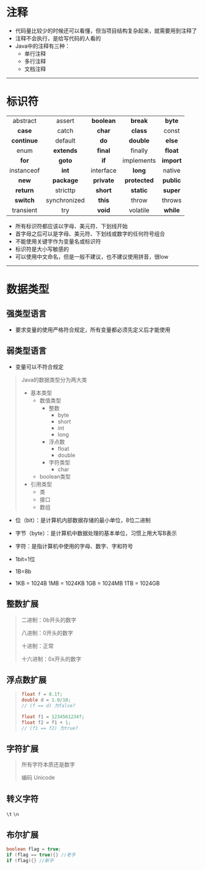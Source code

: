 # 注释

+ 代码量比较少的时候还可以看懂，但当项目结构复杂起来，就需要用到注释了
+ 注释不会执行，是给写代码的人看的
+ Java中的注释有三种：
  + 单行注释
  + 多行注释
  + 文档注释

---

# 标识符

|              |              |             |               |            |
| :----------: | :----------: | :---------: | :-----------: | :--------: |
|   abstract   |    assert    | **boolean** |   **break**   |  **byte**  |
|   **case**   |    catch     |  **char**   |   **class**   |   const    |
| **continue** |   default    |   **do**    |  **double**   |  **else**  |
|     enum     | **extends**  |  **final**  |    finally    | **float**  |
|   **for**    |   **goto**   |   **if**    |  implements   | **import** |
|  instanceof  |   **int**    |  interface  |   **long**    |   native   |
|   **new**    | **package**  | **private** | **protected** | **public** |
|  **return**  |   stricttp   |  **short**  |  **static**   | **super**  |
|  **switch**  | synchronized |  **this**   |     throw     |   throws   |
|  transient   |     try      |  **void**   |   volatile    | **while**  |

+ 所有标识符都应该以字母、美元符、下划线开始
+ 首字母之后可以是字母、美元符、下划线或数字的任何符号组合
+ 不能使用关键字作为变量名或标识符
+ 标识符是大小写敏感的
+ 可以使用中文命名，但是一般不建议，也不建议使用拼音，很low 

---

# 数据类型

## 强类型语言

+ 要求变量的使用严格符合规定，所有变量都必须先定义后才能使用

## 弱类型语言

+ 变量可以不符合规定

> Java的数据类型分为两大类
>
> + 基本类型
>   + 数值类型
>     + 整数
>       + byte
>       + short
>       + int
>       + long
>     + 浮点数
>       + float
>       + double
>     + 字符类型
>       + char
>   + boolean类型
> + 引用类型
>   + 类
>   + 接口
>   + 数组

+ 位（bit）：是计算机内部数据存储的最小单位，8位二进制
+ 字节（byte）：是计算机中数据处理的基本单位，习惯上用大写B表示
+ 字符：是指计算机中使用的字母、数字、字和符号

+ 1bit=1位
+ 1B=8b
+ 1KB = 1024B    1MB = 1024KB    1GB = 1024MB    1TB = 1024GB

## 整数扩展

> 二进制：0b开头的数字
>
> 八进制：0开头的数字
>
> 十进制：正常
>
> 十六进制：0x开头的数字

## 浮点数扩展

> ```java
> float f = 0.1f;
> double d = 1.0/10;
> // (f == d) 为false?
> ```
>
> ```java
> float f1 = 1234561234f;
> float f2 = f1 + 1;
> // (f1 == f2) 为true?
> ```

## 字符扩展

> 所有字符本质还是数字
>
> 编码 Unicode

## 转义字符

`\t` `\n`

## 布尔扩展

```java
boolean flag = true;
if (flag == true){} //老手
if (flag){} //新手
```